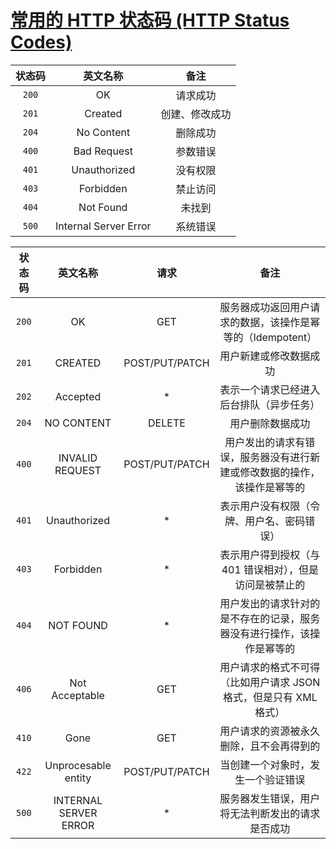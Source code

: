 # [常用的 HTTP 状态码 (HTTP Status Codes)](https://httpstatuses.com/)

| 状态码 | 英文名称              | 备注           |
| :-:    | :-:                   | :-:            |
| `200`  | OK                    | 请求成功       |
| `201`  | Created               | 创建、修改成功 |
| `204`  | No Content            | 删除成功       |
| `400`  | Bad Request           | 参数错误       |
| `401`  | Unauthorized          | 没有权限       |
| `403`  | Forbidden             | 禁止访问       |
| `404`  | Not Found             | 未找到         |
| `500`  | Internal Server Error | 系统错误       |

| 状态码 | 英文名称              | 请求           | 备注                                                                     |
| :-:    | :-:                   | :-:            | :-:                                                                      |
| `200`  | OK                    | GET            | 服务器成功返回用户请求的数据，该操作是幂等的（Idempotent）               |
| `201`  | CREATED               | POST/PUT/PATCH | 用户新建或修改数据成功                                                   |
| `202`  | Accepted              | *              | 表示一个请求已经进入后台排队（异步任务）                                 |
| `204`  | NO CONTENT            | DELETE         | 用户删除数据成功                                                         |
| `400`  | INVALID REQUEST       | POST/PUT/PATCH | 用户发出的请求有错误，服务器没有进行新建或修改数据的操作，该操作是幂等的 |
| `401`  | Unauthorized          | *              | 表示用户没有权限（令牌、用户名、密码错误）                               |
| `403`  | Forbidden             | *              | 表示用户得到授权（与 401 错误相对），但是访问是被禁止的                  |
| `404`  | NOT FOUND             | *              | 用户发出的请求针对的是不存在的记录，服务器没有进行操作，该操作是幂等的   |
| `406`  | Not Acceptable        | GET            | 用户请求的格式不可得（比如用户请求 JSON 格式，但是只有 XML 格式）        |
| `410`  | Gone                  | GET            | 用户请求的资源被永久删除，且不会再得到的                                 |
| `422`  | Unprocesable entity   | POST/PUT/PATCH | 当创建一个对象时，发生一个验证错误                                       |
| `500`  | INTERNAL SERVER ERROR | *              | 服务器发生错误，用户将无法判断发出的请求是否成功                         |

